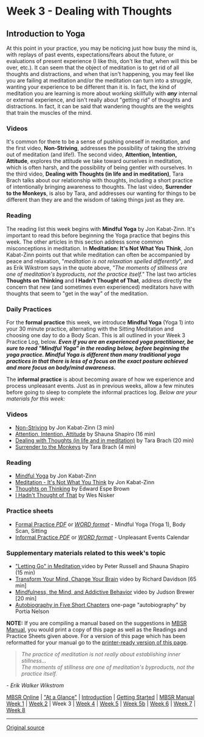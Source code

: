 Week 3 - Dealing with Thoughts
==============================

Introduction to Yoga
--------------------

At this point in your practice, you may be noticing just how busy the mind is,
with replays of past events, expectations/fears about the future, or
evaluations of present experience (I like this, don't lke that, when will this
be over, etc.). It can seem that the object of meditation is to get rid of all
thoughts and distractions, and when that isn't happening, you may feel like you
are failing at meditation and/or the meditation can turn into a struggle,
wanting your experience to be different than it is. In fact, the kind of
meditation you are learning is more about working skillfully with _**any**_
internal or external experience, and isn't really about "getting rid" of
thoughts and distractions. In fact, it can be said that wandering thoughts are
the weights that train the muscles of the mind.

### Videos  
It's common for there to be a sense of pushing oneself in meditation, and the
first video, **Non-Striving**, addresses the possibility of taking the striving
out of meditation (and life!). The second video, **Attention, Intention,
Attitude**, explores the attitude we take toward ourselves in meditation, which
is often harsh, and the possibility of being gentler with ourselves. In the
third video, **Dealing with Thoughts (in life and in meditation)**, Tara Brach
talks about our relationship with thoughts, including a short practice of
intentionally bringing awareness to thoughts. The last video, **Surrender to
the Monkeys**, is also by Tara, and addresses our wanting for things to be
different than they are and the wisdom of taking things just as they are.

### Reading  
The reading list this week begins with **Mindful Yoga** by Jon Kabat-Zinn. It's
important to read this before beginning the Yoga practice that begins this
week. The other articles in this section address some common misconceptions in
meditation. In **Meditation: It's Not What You Think**, Jon Kabat-Zinn points
out that while meditation can often be accompanied by peace and relaxation,
"_meditation is not relaxation spelled differently_", and as Erik Wikstrom says
in the quote above, _"The moments of stillness are one of meditation's
byproducts, not the practice itself."_ The last two articles **Thoughts on
Thinking** and **I Hadn't Thought of That**, address directly the concern that
new (and sometimes even experienced) meditators have with thoughts that seem to
"get in the way" of the meditation.

### Daily Practices  
For the **formal practice** this week, we introduce **Mindful Yoga** (Yoga 1)
into your 30 minute practice, alternating with the Sitting Meditation and
choosing one day to do a Body Scan. This is all outlined in your Week 3
Practice Log, below. _**Even if you are an experienced yoga practitioner, be
sure to read "Mindful Yoga" in the reading below, before beginning the yoga
practice. Mindful Yoga is different than many traditional yoga practices in
that there is less of a focus on the exact posture achieved and more focus on
body/mind awareness.**_

The **informal practice** is about becoming aware of how we experience and
process unpleasant events. Just as in previous weeks, allow a few minutes
before going to sleep to complete the informal practices log. _Below are your
materials for this week:_

### Videos
* [Non-Striving][38] by Jon Kabat-Zinn (3 min)  
* [Attention, Intention, Attitude][39] by Shauna Shapiro (16 min)  
* [Dealing with Thoughts (in life and in meditation)][40] by Tara Brach (20 min)  
* [Surrender to the Monkeys][41] by Tara Brach (4 min)  

### Reading
* [Mindful Yoga][42] by Jon Kabat-Zinn  
* [Meditation - It's Not What You Think][43] by Jon Kabat-Zinn  
* [Thoughts on Thinking][44] by Edward Espe Brown  
* [I Hadn't Thought of That][45] by Wes Nisker  

### Practice sheets  
* [Formal Practice _PDF_][46] or [_WORD format_][47] \- Mindful Yoga (Yoga 1), Body Scan, Sitting  
* [Informal Practice _PDF_][48] or [_WORD format_][49] \- Unpleasant Events Calendar  

### Supplementary materials related to this week's topic  
* ["Letting Go" in Meditation ][50]video by Peter Russell and Shauna Shapiro (15 min)  
* [Transform Your Mind, Change Your Brain][51] video by Richard Davidson [65 min]  
* [Mindfulness, the Mind, and Addictive Behavior][52] video by Judson Brewer [20 min]  
* [Autobiography in Five Short Chapters][53] one-page "autobiography" by Portia Nelson  

**NOTE:** If you are compiling a manual based on the suggestions in [MBSR
Manual][16], you would print a copy of this page as well as the Readings and
Practice Sheets given above. For a version of this page which has been
reformatted for your manual go to the [printer-ready version of this page][54].

> _The practice of meditation is not really about establishing inner stillness...  
The moments of stillness are one of meditation's byproducts, not the practice itself._

\- _Erik Walker Wikstrom_

[16]: selfguidedMBSR_manual.md
[38]: https://www.youtube.com/watch?v=Ye3xwfECuYc&amp;index=1&amp;list=PLbiVpU59JkVZzL8TqgU6Uz_HxhnMqpzZv
[39]: https://www.youtube.com/watch?v=UABlpt0R51Y&amp;list=PLbiVpU59JkVZzL8TqgU6Uz_HxhnMqpzZv&amp;index=2
[40]: https://www.youtube.com/watch?v=9kNXhJf6jOM&amp;index=3&amp;list=PLbiVpU59JkVZzL8TqgU6Uz_HxhnMqpzZv
[41]: https://www.youtube.com/watch?v=H8yoWnEmTO8&amp;index=4&amp;list=PLbiVpU59JkVZzL8TqgU6Uz_HxhnMqpzZv
[42]: docs/week3/yoga.pdf
[43]: docs/week3/JKZ_thinking.pdf
[44]: docs/week3/brown-thoughts.pdf
[45]: docs/week3/nisker-thoughts.pdf
[46]: practice/week3-formal.pdf
[47]: practice/week3-formal.docx
[48]: practice/week3-informal.pdf
[49]: practice/week3-informal.docx
[50]: https://www.youtube.com/watch?v=H812bBkoHNk
[51]: http://www.youtube.com/watch?v=7tRdDqXgsJ0
[52]: https://www.youtube.com/watch?v=7a9sWI0vJzc
[53]: docs/week3/autobio_5chapters.pdf
[54]: http://palousemindfulness.com/docs/manualMBSRweek3.pdf
  
[MBSR Online](index.md) | ["At a Glance"][index] | [Introduction][intro] | [Getting Started][started] | [MBSR Manual][manual]  
[Week 1][w1] | [Week 2](selfguidedMBSR_week2.md) | Week 3 | [Week 4](selfguidedMBSR_week4.md) | [Week 5](selfguidedMBSR_week5.md) | [Week 5b](selfguidedMBSR_week5b.md) | [Week 6](selfguidedMBSR_week6.md) | [Week 7](selfguidedMBSR_week7.md) | [Week 8](selfguidedMBSR_week8.md)

[index]: selfguidedMBSR_ataglance.md
[intro]: selfguidedMBSR_week0.md
[started]: selfguidedMBSR_gettingstarted.md
[manual]: selfguidedMBSR_manual.md
[w1]: selfguidedMBSR_week1.md
[w2]: selfguidedMBSR_week2.md
[w3]: selfguidedMBSR_week3.md
[w4]: selfguidedMBSR_week4.md
[w5]: selfguidedMBSR_week5.md
[w5b]: selfguidedMBSR_week5b.md
[w6]: selfguidedMBSR_week6.md
[w7]: selfguidedMBSR_week7.md
[w8]: selfguidedMBSR_week8.md
-----

[Original source](http://palousemindfulness.com/selfguidedMBSR_week3.html "Permalink to MBSR week 3")
